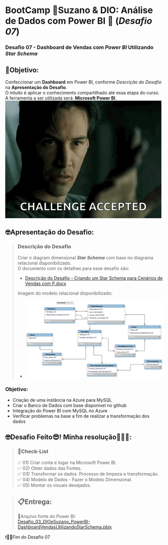 # BootCamp 🌿Suzano & DIO: Análise de Dados com Power BI 🎲 (*Desafio 07*)
### Desafio 07 - **Dashboard** de Vendas com *Power BI* Utilizando _**Star Schema**_  
    
## 🎯Objetivo:
Confeccionar um **Dashboard** em Power BI, conforme *Descrição do Desafio* na **Apresentação do Desafio**.  
O intuito é aplicar o conhecimento compartilhado até essa etapa do curso.  
A ferramenta a ser utilizada será: **Microsoft Power BI**.  
![alt text](./imagens/img_DesafioAceito.png)

    
## 🤓Apresentação do Desafio:
>### Descrição do Desafio
>Criar o diagram dimensional _**Star Schema**_ com base no diagrama relacional disponibilizado.  
>O documento com os detalhes para esse desafio são:  
> - [Descrição do Desafio - Criando um Star Schema para Cenários de Vendas com P.docx](./insumos/Descrição%20do%20Desafio%20-%20Criando%20um%20Star%20Schema%20para%20Cenários%20de%20Vendas%20com%20P.docx)  
>  
>Imagem do modelo relacional disponibilizado:  
> - ![Imagem_Modelo_Relacional.png](./insumos/Imagem_Modelo_Relacional.png)  
  
### Objetivo:
- Criação de uma instância na Azure para MySQL
- Criar o Banco de Dados com base disponível no github
- Integração do Power BI com MySQL no Azure 
- Verificar problemas na base a fim de realizar a transformação dos dados
   
## 🤓Desafio Feito😎! Minha resolução🎉🎉🎉:  
>### 📝Check-List
>✅ 01) Criar conta e logar na Microsoft Power BI.  
>✅ 02) Obter dados das Fontes.  
>✅ 03) Transformar os dados. Processo de limpeza e transformação.  
>✅ 04) Modelo de Dados - Fazer o Modelo Dimensional.  
>✅ 05) Montar os visuais desejados.  
  
  
> ## 📋**Entrega**:  
> 🎯Arquivo fonte do Power BI:  
> [Desafio_03_DIOeSuzano_PowerBI-DashboardVendasUtilizandoStarSchema.pbix](./Desafio_03_DIOeSuzano_PowerBI-DashboardVendasUtilizandoStarSchema.pbix)  
  
 ❗👏🎉Fim do Desafio 07